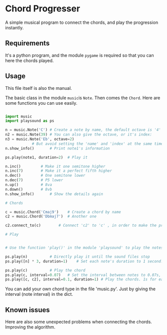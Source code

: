 # Chord Progresser
A simple musical program to connect the chords, and play the progression instantly.

## Requirements

It's a python program, and the module `pygame` is required so that you can here the chords played. 

## Usage

This file itself is also the manual.

The basic class in the module `music`is `Note`. Then comes the `Chord`.
Here are some functions you can use easily.

```python

import music
import playsound as ps

n = music.Note('C')	# Create a note by name, the default octave is '4'
n2 = music.Note(39)	# You can also give the octave, or it's index:
n3 = music.Note('Eb', octave=2) 
			# But avoid setting the 'name' and 'index' at the same time
n.show_info()		# Print note1's information

ps.play(note1, duration=2)	# Play it

n.inc()			# Make it one semitone higher
n.inc(7)		# Make it a perfect fifth higher
n.dec()			# One semitone lower
n.dec(7)		# P5 lower
n.up()			# 8va
n.down()		# 8vb
n.show_info()		# Show the details again

# Chords

c = music.Chord('Cmaj9') 	# Create a chord by name
c2 = music.Chord('Dbmaj7')	# Another one

c2.connect_to(c)		# Connect 'c2' to 'c' , in order to make the progression smooth

# Play


# Use the function 'play()' in the module 'playsound' to play the notes or chords.

ps.play(n) 			# Directly play it until the sound files stop
ps.play([n] * 3, duration=1)	# Set each note's duration to 1 second.

ps.play(c)			# Play the chord
ps.play(c, interval=0.07)	# Set the interval between notes to 0.07s, like 'arpeggio'
ps.play([c, c2], interval=0.1, duration=1) # Play the chords. 1s for each chord.

```

You can add your own chord type in the file 'music.py'. Just by giving the interval (note  interval) in the dict.

## Known issues

Here are also some unexpected problems when connecting the chords. Improving the algorithm.
